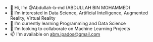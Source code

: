 - 👋 Hi, I’m @Abdullah-b-md (ABDULLAH BIN MOHAMMED)
- 👀 I’m interested in Data Science, Artificial Intelligence, Augmented Reality, Virtual Reality
- 🌱 I’m currently learning Programming and Data Science 
- 💞️ I’m looking to collaborate on Machine Learning Projects
- 📫 I'm available on abm.ipados@gmail.com

<!---
Abdullah-b-md/Abdullah-b-md is a ✨ special ✨ repository because its `README.md` (this file) appears on your GitHub profile.
You can click the Preview link to take a look at your changes.
--->

